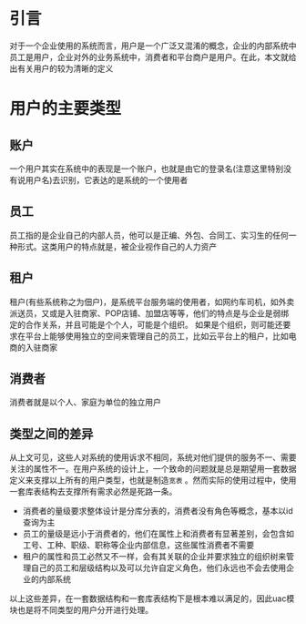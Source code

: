 # 引言

对于一个企业使用的系统而言，用户是一个广泛又混淆的概念，企业的内部系统中员工是用户，企业对外的业务系统中，消费者和平台商户是用户。在此，本文就给出有关用户的较为清晰的定义

# 用户的主要类型

## 账户

一个用户其实在系统中的表现是一个账户，也就是由它的登录名(注意这里特别没有说用户名)去识别，它表达的是系统的一个使用者

## 员工

员工指的是企业自己的内部人员，他可以是正编、外包、合同工、实习生的任何一种形式。这类用户的特点就是，被企业视作自己的人力资产

## 租户

租户(有些系统称之为佃户)，是系统平台服务端的使用者，如网约车司机，如外卖派送员，又或是入驻商家、POP店铺、加盟店等等，他们的特点是与企业是弱绑定的合作关系，并且可能是个个人，可能是个组织。
如果是个组织，则可能还要求在平台上能够使用独立的空间来管理自己的员工，比如云平台上的租户，比如电商的入驻商家

## 消费者

消费者就是以个人、家庭为单位的独立用户

## 类型之间的差异

从上文可见，这些人对系统的使用诉求不相同，系统对他们提供的服务不一、需要关注的属性不一。在用户系统的设计上，一个致命的问题就是总是期望用一套数据定义来支撑以上所有的用户类型，也就是制造`宽表`
。然而实际的使用过程中，使用一套库表结构去支撑所有需求必然是死路一条。

* 消费者的量级要求整体设计是分库分表的，消费者没有角色等概念，基本以id查询为主
* 员工的量级是远小于消费者的，他们在属性上和消费者有显著差别，会包含如工号、工种、职级、职称等企业内部信息，这些属性消费者不需要
* 租户的属性和员工必然又不一样，会有其关联的企业并要求独立的组织树来管理自己的员工和层级结构以及可以允许自定义角色，他们永远也不会去使用企业的内部系统

以上这些差异，在一套数据结构和一套库表结构下是根本难以满足的，因此uac模块也是将不同类型的用户分开进行处理。